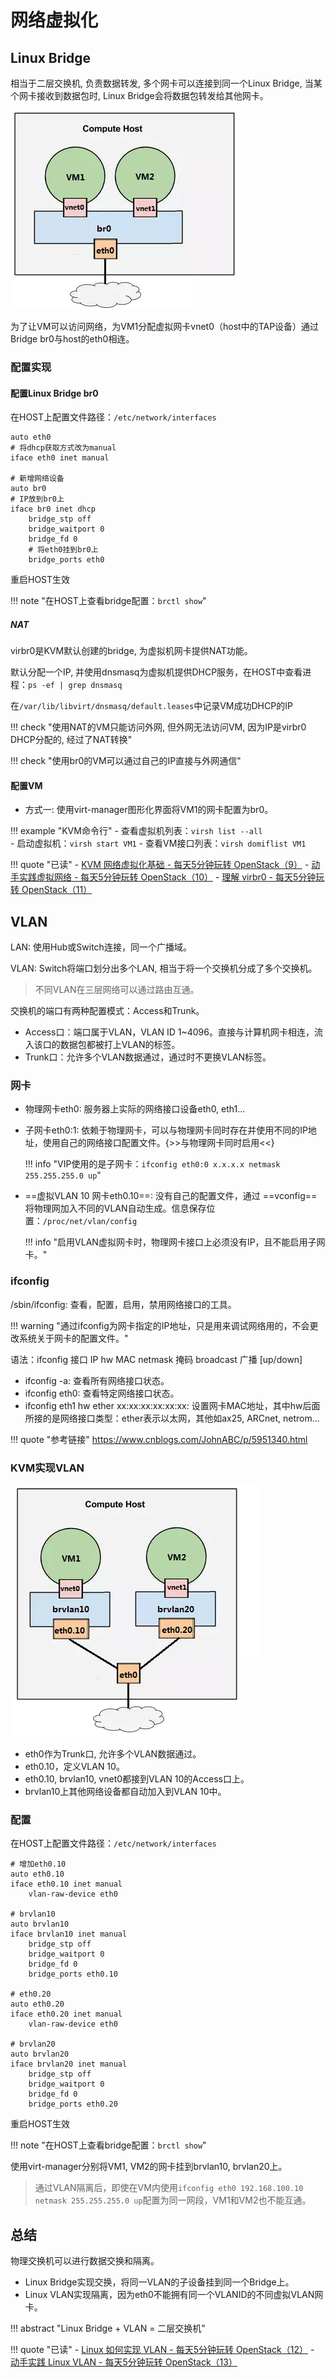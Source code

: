 # 网络虚拟化

## Linux Bridge

相当于二层交换机, 负责数据转发, 多个网卡可以连接到同一个Linux Bridge, 当某个网卡接收到数据包时, Linux Bridge会将数据包转发给其他网卡。  

![](assets/markdown-img-paste-20190827210305179.png)

为了让VM可以访问网络，为VM1分配虚拟网卡vnet0（host中的TAP设备）通过Bridge br0与host的eth0相连。

### 配置实现

#### 配置Linux Bridge br0

在HOST上配置文件路径：`/etc/network/interfaces`

```
auto eth0
# 将dhcp获取方式改为manual
iface eth0 inet manual

# 新增网络设备
auto br0
# IP放到br0上
iface br0 inet dhcp
    bridge_stp off
    bridge_waitport 0
    bridge_fd 0
    # 将eth0挂到br0上
    bridge_ports eth0
```

重启HOST生效

!!! note "在HOST上查看bridge配置：`brctl show`"

##### NAT

virbr0是KVM默认创建的bridge, 为虚拟机网卡提供NAT功能。

默认分配一个IP, 并使用dnsmasq为虚拟机提供DHCP服务，在HOST中查看进程：`ps -ef | grep dnsmasq`

在`/var/lib/libvirt/dnsmasq/default.leases`中记录VM成功DHCP的IP

!!! check "使用NAT的VM只能访问外网, 但外网无法访问VM, 因为IP是virbr0 DHCP分配的, 经过了NAT转换"

!!! check "使用br0的VM可以通过自己的IP直接与外网通信"


#### 配置VM

- 方式一: 使用virt-manager图形化界面将VM1的网卡配置为br0。

!!! example "KVM命令行"
    - 查看虚拟机列表：`virsh list --all`  
    - 启动虚拟机：`virsh start VM1`
    - 查看VM接口列表：`virsh domiflist VM1`


!!! quote "已读"
    - [KVM 网络虚拟化基础 - 每天5分钟玩转 OpenStack（9）](https://mp.weixin.qq.com/s?__biz=MzIwMTM5MjUwMg==&mid=2653587933&idx=1&sn=958532f257d5b4ba575f297a0b66db25&chksm=8d3081c4ba4708d2199ddfaa151e93da2905eab86e963f194d1a7f90bb77535e5de5b7f83d52&scene=21#wechat_redirect)
    - [动手实践虚拟网络 - 每天5分钟玩转 OpenStack（10）](https://mp.weixin.qq.com/s?__biz=MzIwMTM5MjUwMg==&mid=2653587932&idx=1&sn=d8442e02c9d19114ed2a64b3375b07f6&chksm=8d3081c5ba4708d326b27352349a01c2f2175c0cc7d56944f40af2fc2c64ffdc9a5548f1b89e&scene=21#wechat_redirect)
    - [理解 virbr0 - 每天5分钟玩转 OpenStack（11）](https://mp.weixin.qq.com/s?__biz=MzIwMTM5MjUwMg==&mid=2653587925&idx=1&sn=13bc307ede2bcbfea15d9e2848680fa4&chksm=8d3081ccba4708da3bb35c13788234640548bcc3d8fb8b880a248c8dcb8bf9a9e6504e804406&scene=21#wechat_redirect)


## VLAN

LAN: 使用Hub或Switch连接，同一个广播域。

VLAN: Switch将端口划分出多个LAN, 相当于将一个交换机分成了多个交换机。

> 不同VLAN在三层网络可以通过路由互通。

交换机的端口有两种配置模式：Access和Trunk。

- Access口：端口属于VLAN，VLAN ID 1~4096。直接与计算机网卡相连，流入该口的数据包都被打上VLAN的标签。
- Trunk口：允许多个VLAN数据通过，通过时不更换VLAN标签。

### 网卡

- 物理网卡eth0: 服务器上实际的网络接口设备eth0, eth1...
- 子网卡eth0:1: 依赖于物理网卡，可以与物理网卡同时存在并使用不同的IP地址，使用自己的网络接口配置文件。{>>与物理网卡同时启用<<}

    !!! info "VIP使用的是子网卡：`ifconfig eth0:0 x.x.x.x netmask 255.255.255.0 up`"

- ==虚拟VLAN 10 网卡eth0.10==: 没有自己的配置文件，通过 ==vconfig== 将物理网加入不同的VLAN自动生成。信息保存位置：`/proc/net/vlan/config`

    !!! info "启用VLAN虚拟网卡时，物理网卡接口上必须没有IP，且不能启用子网卡。"


### ifconfig

/sbin/ifconfig: 查看，配置，启用，禁用网络接口的工具。

!!! warning "通过ifconfig为网卡指定的IP地址，只是用来调试网络用的，不会更改系统关于网卡的配置文件。"

语法：ifconfig 接口 IP hw MAC netmask 掩码 broadcast 广播 [up/down]

- ifconfig -a: 查看所有网络接口状态。
- ifconfig eth0: 查看特定网络接口状态。
- ifconfig eth1 hw ether xx:xx:xx:xx:xx:xx: 设置网卡MAC地址，其中hw后面所接的是网络接口类型：ether表示以太网，其他如ax25, ARCnet, netrom...

!!! quote "参考链接"
    <https://www.cnblogs.com/JohnABC/p/5951340.html>

### KVM实现VLAN

![](assets/markdown-img-paste-20190827204814114.png)

- eth0作为Trunk口, 允许多个VLAN数据通过。
- eth0.10，定义VLAN 10。
- eth0.10, brvlan10, vnet0都接到VLAN 10的Access口上。
- brvlan10上其他网络设备都自动加入到VLAN 10中。

### 配置

在HOST上配置文件路径：`/etc/network/interfaces`

```
# 增加eth0.10
auto eth0.10
iface eth0.10 inet manual
    vlan-raw-device eth0

# brvlan10
auto brvlan10
iface brvlan10 inet manual
    bridge_stp off
    bridge_waitport 0
    bridge_fd 0
    bridge_ports eth0.10

# eth0.20
auto eth0.20
iface eth0.20 inet manual
    vlan-raw-device eth0

# brvlan20
auto brvlan20
iface brvlan20 inet manual
    bridge_stp off
    bridge_waitport 0
    bridge_fd 0
    bridge_ports eth0.20
```

重启HOST生效

!!! note "在HOST上查看bridge配置：`brctl show`"

使用virt-manager分别将VM1, VM2的网卡挂到brvlan10, brvlan20上。

> 通过VLAN隔离后，即使在VM内使用`ifconfig eth0 192.168.100.10 netmask 255.255.255.0 up`配置为同一网段，VM1和VM2也不能互通。  


## 总结

物理交换机可以进行数据交换和隔离。

- Linux Bridge实现交换，将同一VLAN的子设备挂到同一个Bridge上。
- Linux VLAN实现隔离，因为eth0不能拥有同一个VLANID的不同虚拟VLAN网卡。

!!! abstract "Linux Bridge + VLAN = 二层交换机"


!!! quote "已读"
    - [Linux 如何实现 VLAN - 每天5分钟玩转 OpenStack（12）](https://mp.weixin.qq.com/s?__biz=MzIwMTM5MjUwMg==&mid=2653587920&idx=1&sn=79332fb8fd8370b8d6b7d9728c383008&chksm=8d3081c9ba4708df9fcff17839e3c0fbb53a82298799c15ee45889f830a0087a46672505f115&scene=21#wechat_redirect)
    - [动手实践 Linux VLAN - 每天5分钟玩转 OpenStack（13）](https://mp.weixin.qq.com/s?__biz=MzIwMTM5MjUwMg==&mid=2653587914&idx=1&sn=9a584117a38f8b8ef525c3cae109d0c8&chksm=8d3081d3ba4708c56d86224450f47eb8611714ef1b441afe275fc169671bdc6d9ae0494921ff&scene=21#wechat_redirect)

